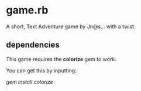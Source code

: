# game.rb
A short, Text Adventure game by Jn@s... with a twist.
## dependencies
This game requires the **colorize** gem to work.

You can get this by inputting:

*gem install colorize*
